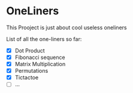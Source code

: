 # OneLiners
This Prooject is just about cool useless oneliners

List of all the one-liners so far:

*  [x] Dot Product
*  [x] Fibonacci sequence
*  [x] Matrix Multiplication
*  [x] Permutations
*  [x] Tictactoe
*  [ ] ...
